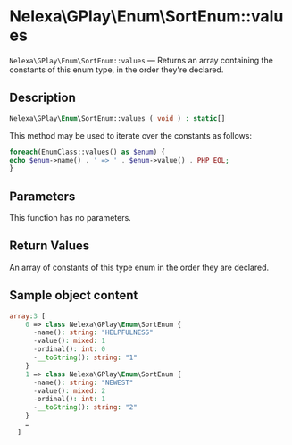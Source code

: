# Nelexa\GPlay\Enum\SortEnum::values
`Nelexa\GPlay\Enum\SortEnum::values` — Returns an array containing the constants of this enum type, in the order they're declared.

## Description
```php
Nelexa\GPlay\Enum\SortEnum::values ( void ) : static[]
```
This method may be used to iterate over the constants as follows:

```php
foreach(EnumClass::values() as $enum) {
echo $enum->name() . ' => ' . $enum->value() . PHP_EOL;
}
```

## Parameters
This function has no parameters.

## Return Values
An array of constants of this type enum in the order they are declared.

## Sample object content
```php
array:3 [
    0 => class Nelexa\GPlay\Enum\SortEnum {
      -name(): string: "HELPFULNESS"
      -value(): mixed: 1
      -ordinal(): int: 0
      -__toString(): string: "1"
    }
    1 => class Nelexa\GPlay\Enum\SortEnum {
      -name(): string: "NEWEST"
      -value(): mixed: 2
      -ordinal(): int: 1
      -__toString(): string: "2"
    }
    …
  ]
```
